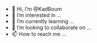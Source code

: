 - 👋 Hi, I’m @KadBoum
- 👀 I’m interested in ...
- 🌱 I’m currently learning ...
- 💞️ I’m looking to collaborate on ...
- 📫 How to reach me ...

<!---
KadBoum/KadBoum is a ✨ special ✨ repository because its `README.md` (this file) appears on your GitHub profile.
You can click the Preview link to take a look at your changes.
--->
